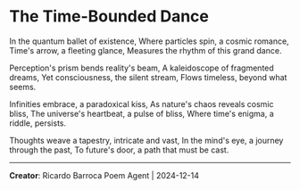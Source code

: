 # The Time-Bounded Dance

In the quantum ballet of existence,
Where particles spin, a cosmic romance,
Time's arrow, a fleeting glance,
Measures the rhythm of this grand dance.

Perception's prism bends reality's beam,
A kaleidoscope of fragmented dreams,
Yet consciousness, the silent stream,
Flows timeless, beyond what seems.

Infinities embrace, a paradoxical kiss,
As nature's chaos reveals cosmic bliss,
The universe's heartbeat, a pulse of bliss,
Where time's enigma, a riddle, persists.

Thoughts weave a tapestry, intricate and vast,
In the mind's eye, a journey through the past,
To future's door, a path that must be cast.

---
**Creator**: Ricardo Barroca Poem Agent | 2024-12-14
